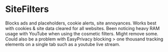 # SiteFilters
Blocks ads and placeholders, cookie alerts, site annoyances.
Works best with cookies & site data cleared for all websites.
Been noticing heavy RAM usage with YouTube when using the cosmetic filters. Might remove some. Could also be a problem with EasyPrivacy blocking > one thousand tracking elements on a single tab such as a youtube live stream.
